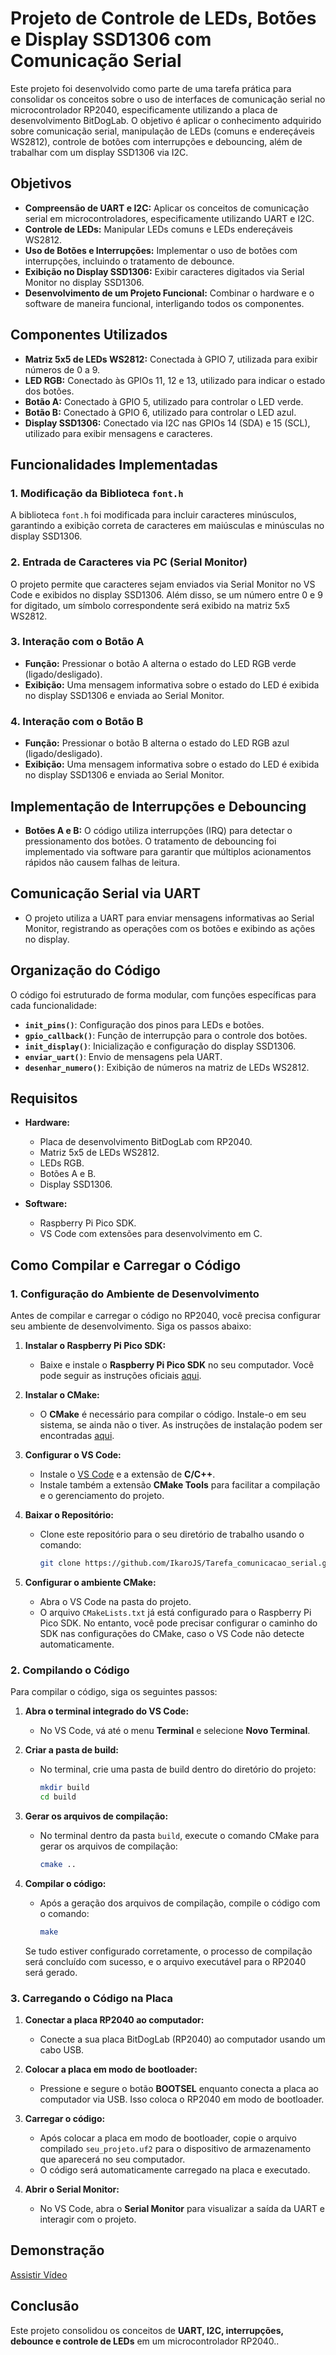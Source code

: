# Projeto de Controle de LEDs, Botões e Display SSD1306 com Comunicação Serial

Este projeto foi desenvolvido como parte de uma tarefa prática para consolidar os conceitos sobre o uso de interfaces de comunicação serial no microcontrolador RP2040, especificamente utilizando a placa de desenvolvimento BitDogLab. O objetivo é aplicar o conhecimento adquirido sobre comunicação serial, manipulação de LEDs (comuns e endereçáveis WS2812), controle de botões com interrupções e debouncing, além de trabalhar com um display SSD1306 via I2C.

## Objetivos

- **Compreensão de UART e I2C:** Aplicar os conceitos de comunicação serial em microcontroladores, especificamente utilizando UART e I2C.
- **Controle de LEDs:** Manipular LEDs comuns e LEDs endereçáveis WS2812.
- **Uso de Botões e Interrupções:** Implementar o uso de botões com interrupções, incluindo o tratamento de debounce.
- **Exibição no Display SSD1306:** Exibir caracteres digitados via Serial Monitor no display SSD1306.
- **Desenvolvimento de um Projeto Funcional:** Combinar o hardware e o software de maneira funcional, interligando todos os componentes.

## Componentes Utilizados

- **Matriz 5x5 de LEDs WS2812:** Conectada à GPIO 7, utilizada para exibir números de 0 a 9.
- **LED RGB:** Conectado às GPIOs 11, 12 e 13, utilizado para indicar o estado dos botões.
- **Botão A:** Conectado à GPIO 5, utilizado para controlar o LED verde.
- **Botão B:** Conectado à GPIO 6, utilizado para controlar o LED azul.
- **Display SSD1306:** Conectado via I2C nas GPIOs 14 (SDA) e 15 (SCL), utilizado para exibir mensagens e caracteres.

## Funcionalidades Implementadas

### 1. **Modificação da Biblioteca `font.h`**

A biblioteca `font.h` foi modificada para incluir caracteres minúsculos, garantindo a exibição correta de caracteres em maiúsculas e minúsculas no display SSD1306.

### 2. **Entrada de Caracteres via PC (Serial Monitor)**

O projeto permite que caracteres sejam enviados via Serial Monitor no VS Code e exibidos no display SSD1306. Além disso, se um número entre 0 e 9 for digitado, um símbolo correspondente será exibido na matriz 5x5 WS2812.

### 3. **Interação com o Botão A**

- **Função:** Pressionar o botão A alterna o estado do LED RGB verde (ligado/desligado).
- **Exibição:** Uma mensagem informativa sobre o estado do LED é exibida no display SSD1306 e enviada ao Serial Monitor.

### 4. **Interação com o Botão B**

- **Função:** Pressionar o botão B alterna o estado do LED RGB azul (ligado/desligado).
- **Exibição:** Uma mensagem informativa sobre o estado do LED é exibida no display SSD1306 e enviada ao Serial Monitor.

## Implementação de Interrupções e Debouncing

- **Botões A e B:** O código utiliza interrupções (IRQ) para detectar o pressionamento dos botões. O tratamento de debouncing foi implementado via software para garantir que múltiplos acionamentos rápidos não causem falhas de leitura.
  
## Comunicação Serial via UART

- O projeto utiliza a UART para enviar mensagens informativas ao Serial Monitor, registrando as operações com os botões e exibindo as ações no display.

## Organização do Código

O código foi estruturado de forma modular, com funções específicas para cada funcionalidade:

- **`init_pins()`**: Configuração dos pinos para LEDs e botões.
- **`gpio_callback()`**: Função de interrupção para o controle dos botões.
- **`init_display()`**: Inicialização e configuração do display SSD1306.
- **`enviar_uart()`**: Envio de mensagens pela UART.
- **`desenhar_numero()`**: Exibição de números na matriz de LEDs WS2812.

## Requisitos

- **Hardware:**
  - Placa de desenvolvimento BitDogLab com RP2040.
  - Matriz 5x5 de LEDs WS2812.
  - LEDs RGB.
  - Botões A e B.
  - Display SSD1306.

- **Software:**
  - Raspberry Pi Pico SDK.
  - VS Code com extensões para desenvolvimento em C.

## Como Compilar e Carregar o Código

### 1. **Configuração do Ambiente de Desenvolvimento**

Antes de compilar e carregar o código no RP2040, você precisa configurar seu ambiente de desenvolvimento. Siga os passos abaixo:

1. **Instalar o Raspberry Pi Pico SDK:**
   - Baixe e instale o **Raspberry Pi Pico SDK** no seu computador. Você pode seguir as instruções oficiais [aqui](https://www.raspberrypi.org/documentation/rp2040/getting-started/).

2. **Instalar o CMake:**
   - O **CMake** é necessário para compilar o código. Instale-o em seu sistema, se ainda não o tiver. As instruções de instalação podem ser encontradas [aqui](https://cmake.org/install/).

3. **Configurar o VS Code:**
   - Instale o [VS Code](https://code.visualstudio.com/) e a extensão de **C/C++**.
   - Instale também a extensão **CMake Tools** para facilitar a compilação e o gerenciamento do projeto.

4. **Baixar o Repositório:**
   - Clone este repositório para o seu diretório de trabalho usando o comando:
     ```bash
     git clone https://github.com/IkaroJS/Tarefa_comunicacao_serial.git
     ```

5. **Configurar o ambiente CMake:**
   - Abra o VS Code na pasta do projeto.
   - O arquivo `CMakeLists.txt` já está configurado para o Raspberry Pi Pico SDK. No entanto, você pode precisar configurar o caminho do SDK nas configurações do CMake, caso o VS Code não detecte automaticamente.

### 2. **Compilando o Código**

Para compilar o código, siga os seguintes passos:

1. **Abra o terminal integrado do VS Code:**
   - No VS Code, vá até o menu **Terminal** e selecione **Novo Terminal**.

2. **Criar a pasta de build:**
   - No terminal, crie uma pasta de build dentro do diretório do projeto:
     ```bash
     mkdir build
     cd build
     ```

3. **Gerar os arquivos de compilação:**
   - No terminal dentro da pasta `build`, execute o comando CMake para gerar os arquivos de compilação:
     ```bash
     cmake ..
     ```

4. **Compilar o código:**
   - Após a geração dos arquivos de compilação, compile o código com o comando:
     ```bash
     make
     ```

   Se tudo estiver configurado corretamente, o processo de compilação será concluído com sucesso, e o arquivo executável para o RP2040 será gerado.

### 3. **Carregando o Código na Placa**

1. **Conectar a placa RP2040 ao computador:**
   - Conecte a sua placa BitDogLab (RP2040) ao computador usando um cabo USB.

2. **Colocar a placa em modo de bootloader:**
   - Pressione e segure o botão **BOOTSEL** enquanto conecta a placa ao computador via USB. Isso coloca o RP2040 em modo de bootloader.

3. **Carregar o código:**
   - Após colocar a placa em modo de bootloader, copie o arquivo compilado `seu_projeto.uf2` para o dispositivo de armazenamento que aparecerá no seu computador.
   - O código será automaticamente carregado na placa e executado.

4. **Abrir o Serial Monitor:**
   - No VS Code, abra o **Serial Monitor** para visualizar a saída da UART e interagir com o projeto.

## Demonstração

[Assistir Vídeo](https://drive.google.com/drive/folders/1bPRw2jQelPTr3Zoyh9oZ9bElKSvOwdBI?usp=drive_link)

## Conclusão

Este projeto consolidou os conceitos de **UART, I2C, interrupções, debounce e controle de LEDs** em um microcontrolador RP2040..